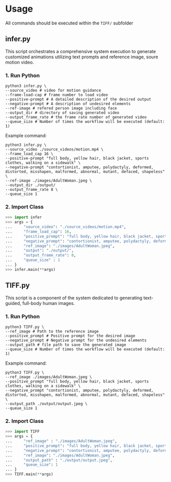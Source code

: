 # Usage

All commands should be executed within the `TIFF/` subfolder

## infer.py
This script orchestrates a comprehensive system execution to generate customized animations utilizing text prompts and reference image, soure motion video.

### 1. Run Python

```shell
python3 infer.py \
--source_video # video for motion guidance
--frame-load-cap # frame number to load video
--positive-prompt # A detailed description of the desired output
--negative-prompt # A description of undesired elements
--ref-image # refered person image including face
--output_dir # directory of saving generated video
--output_frame_rate # the frame rate number of generated video
--queue_size # Number of times the workflow will be executed (default: 1)
```

Example command:

```shell
python3 infer.py \
--source_video ./source_videos/motion.mp4 \
--frame_load_cap 16 \
--positive-prompt "full body, yellow hair, black jacket, sports clothes, walking on a sidewalk" \
--negative-prompt "contortionist, amputee, polydactyly, deformed, distorted, misshapen, malformed, abnormal, mutant, defaced, shapeless" \
--ref-image ./images/AdultWoman.jpeg \
--output_dir ./output/
--output_frame_rate 8 \
--queue_size 1
```

### 2. Import Class

```python
>>> import infer
>>> args = {
...     "source_video": "./source_videos/motion.mp4",
...     "frame_load_cap": 16,
...     "positive_prompt": "full body, yellow hair, black jacket, sports clothes, walking on a sidewalk",
...     "negative_prompt": "contortionist, amputee, polydactyly, deformed, distorted, misshapen, malformed, abnormal, mutant, defaced, shapeless",
...     "ref_image": "./images/AdultWoman.jpeg",
...     "output": "./output/",
...     "output_frame_rate": 8,
...     "queue_size" : 1
... }
>>> infer.main(**args)
```

## TIFF.py
This script is a component of the system dedicated to generating text-guided, full-body human images.

### 1. Run Python

```shell
python3 TIFF.py \
--ref_image # Path to the reference image
--positive_prompt # Positive prompt for the desired image
--negative_prompt # Negative prompt for the undesired elements
--output_path # file path to save the generated image
--queue_size # Number of times the workflow will be executed (default: 1)
```

Example command:

```shell
python3 TIFF.py \
--ref_image ./images/AdultWoman.jpeg \
--positive_prompt "full body, yellow hair, black jacket, sports clothes, walking on a sidewalk" \
--negative_prompt "contortionist, amputee, polydactyly, deformed, distorted, misshapen, malformed, abnormal, mutant, defaced, shapeless" \
--output_path ./output/output.jpeg \
--queue_size 1 
```

### 2. Import Class

```python
>>> import TIFF
>>> args = {
...     "ref_image" : "./images/AdultWoman.jpeg",
...     "positive_prompt": "full body, yellow hair, black jacket, sports clothes, walking on a sidewalk",
...     "negative_prompt": "contortionist, amputee, polydactyly, deformed, distorted, misshapen, malformed, abnormal, mutant, defaced, shapeless",
...     "ref_image": "./images/AdultWoman.jpeg",
...     "output_path" : "./output/output.jpeg",
...     "queue_size": 1
... }
>>> TIFF.main(**args)
```
